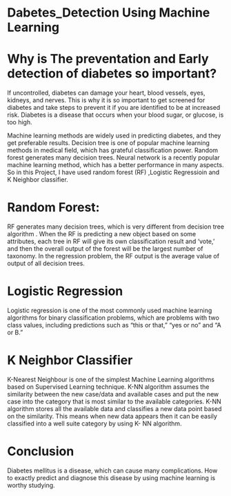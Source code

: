# Dabetes_Detection Using Machine Learning

# Why is The preventation and Early detection of diabetes so important?

If uncontrolled, diabetes can damage your heart, blood vessels, eyes, kidneys, and nerves.
This is why it is so important to get screened for diabetes and take steps to prevent it if you are identified to be at increased risk.
 Diabetes is a disease that occurs when your blood sugar, or glucose, is too high.

Machine learning methods are widely used in predicting diabetes, and they get preferable results.
Decision tree is one of popular machine learning methods in medical field, which has grateful classification power. 
Random forest generates many decision trees. Neural network is a recently popular machine learning method, which has a better performance in many aspects. 
So in this Project, I have  used  random forest (RF) ,Logistic Regressioin and K Neighbor classifier.

# Random Forest:
RF generates many decision trees, which is very different from decision tree algorithm . When the RF is predicting a new object based on some attributes, 
each tree in RF will give its own classification result and ‘vote,’ and then the overall output of the forest will be the largest number of taxonomy.
 In the regression problem, the RF output is the average value of output of all decision trees.

# Logistic Regression

Logistic regression is one of the most commonly used machine learning algorithms for binary classification problems,
which are problems with two class values, including predictions such as “this or that,” “yes or no” and “A or B.”

# K Neighbor Classifier

K-Nearest Neighbour is one of the simplest Machine Learning algorithms based on Supervised Learning technique.
K-NN algorithm assumes the similarity between the new case/data and available cases and put the new case into the category that is most similar to the available categories.
K-NN algorithm stores all the available data and classifies a new data point based on the similarity. 
This means when new data appears then it can be easily classified into a well suite category by using K- NN algorithm.


# Conclusion
Diabetes mellitus is a disease, which can cause many complications. How to exactly predict and diagnose this disease by using machine learning is worthy studying.




